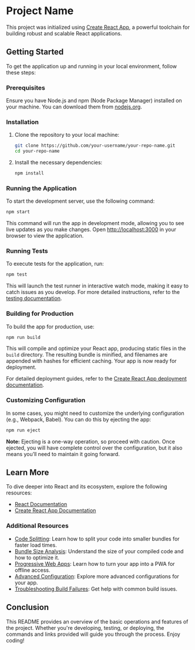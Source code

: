 # Project Name

This project was initialized using [Create React App](https://github.com/facebook/create-react-app), a powerful toolchain for building robust and scalable React applications.

## Getting Started

To get the application up and running in your local environment, follow these steps:

### Prerequisites

Ensure you have Node.js and npm (Node Package Manager) installed on your machine. You can download them from [nodejs.org](https://nodejs.org/).

### Installation

1. Clone the repository to your local machine:

   ```bash
   git clone https://github.com/your-username/your-repo-name.git
   cd your-repo-name
   ```

2. Install the necessary dependencies:

   ```bash
   npm install
   ```

### Running the Application

To start the development server, use the following command:

```bash
npm start
```

This command will run the app in development mode, allowing you to see live updates as you make changes. Open [http://localhost:3000](http://localhost:3000) in your browser to view the application.

### Running Tests

To execute tests for the application, run:

```bash
npm test
```

This will launch the test runner in interactive watch mode, making it easy to catch issues as you develop. For more detailed instructions, refer to the [testing documentation](https://facebook.github.io/create-react-app/docs/running-tests).

### Building for Production

To build the app for production, use:

```bash
npm run build
```

This will compile and optimize your React app, producing static files in the `build` directory. The resulting bundle is minified, and filenames are appended with hashes for efficient caching. Your app is now ready for deployment.

For detailed deployment guides, refer to the [Create React App deployment documentation](https://facebook.github.io/create-react-app/docs/deployment).

### Customizing Configuration

In some cases, you might need to customize the underlying configuration (e.g., Webpack, Babel). You can do this by ejecting the app:

```bash
npm run eject
```

**Note:** Ejecting is a one-way operation, so proceed with caution. Once ejected, you will have complete control over the configuration, but it also means you’ll need to maintain it going forward.

## Learn More

To dive deeper into React and its ecosystem, explore the following resources:

- [React Documentation](https://reactjs.org/)
- [Create React App Documentation](https://facebook.github.io/create-react-app/docs/getting-started)

### Additional Resources

- [Code Splitting](https://facebook.github.io/create-react-app/docs/code-splitting): Learn how to split your code into smaller bundles for faster load times.
- [Bundle Size Analysis](https://facebook.github.io/create-react-app/docs/analyzing-the-bundle-size): Understand the size of your compiled code and how to optimize it.
- [Progressive Web Apps](https://facebook.github.io/create-react-app/docs/making-a-progressive-web-app): Learn how to turn your app into a PWA for offline access.
- [Advanced Configuration](https://facebook.github.io/create-react-app/docs/advanced-configuration): Explore more advanced configurations for your app.
- [Troubleshooting Build Failures](https://facebook.github.io/create-react-app/docs/troubleshooting#npm-run-build-fails-to-minify): Get help with common build issues.

## Conclusion

This README provides an overview of the basic operations and features of the project. Whether you're developing, testing, or deploying, the commands and links provided will guide you through the process. Enjoy coding!